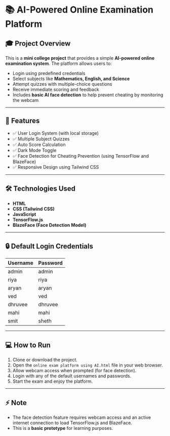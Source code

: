 # 📚 AI-Powered Online Examination Platform

## 🎓 Project Overview
This is a **mini college project** that provides a simple **AI-powered online examination system**. The platform allows users to:
- Login using predefined credentials
- Select subjects like **Mathematics, English, and Science**
- Attempt quizzes with multiple-choice questions
- Receive immediate scoring and feedback
- Includes **basic AI face detection** to help prevent cheating by monitoring the webcam

---

## 🚀 Features
- ✅ User Login System (with local storage)
- ✅ Multiple Subject Quizzes
- ✅ Auto Score Calculation
- ✅ Dark Mode Toggle
- ✅ Face Detection for Cheating Prevention (using TensorFlow and BlazeFace)
- ✅ Responsive Design using Tailwind CSS

---

## 🛠️ Technologies Used
- **HTML**
- **CSS (Tailwind CSS)**
- **JavaScript**
- **TensorFlow.js**
- **BlazeFace (Face Detection Model)**

---

## 🔒 Default Login Credentials
| Username | Password |
|----------|----------|
| admin    | admin    |
| riya     | riya     |
| aryan    | aryan    |
| ved      | ved      |
| dhruvee  | dhruvee  |
| mahi     | mahi     |
| smit     | sheth    |

---

## 💻 How to Run
1. Clone or download the project.
2. Open the `online exam platform using AI.html` file in your web browser.
3. Allow webcam access when prompted (for face detection).
4. Login with any of the default usernames and passwords.
5. Start the exam and enjoy the platform.

---

## ⚡ Note
- The face detection feature requires webcam access and an active internet connection to load TensorFlow.js and BlazeFace.
- This is a **basic prototype** for learning purposes.
